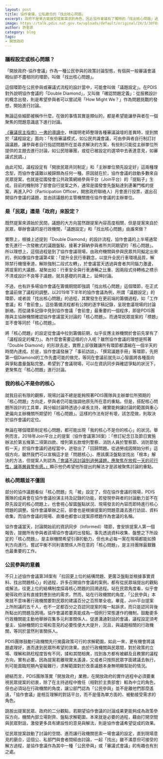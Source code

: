 ```yaml
---
layout: post
title: 協作會議，公私磨合的「找出核心問題」
excerpt: 政府不是單方面接受提案需求的角色，因此協作會議有了獨特的「找出核心問題」過程。
image: https://talk.pdis.nat.gov.tw/uploads/default/original/2X/3/30f0a1f9648d12115f8519f870fb84b9489642cb.jpeg
author: 許恩恩
category: blog
tags:
- 開放政府
---
```


### 議程設定或核心問題？

「開放政府-協作會議」作為一種公民參與的政策討論型態，有個與一般審議會議相似卻不盡相同的環節，叫做「找出核心問題」。

這個環節在公民參與或審議式流程的設計當中，可能會叫做「議題設定」。在PDIS對外說明協作會議的「Double Diamond」，又叫做「確認問題定義」：從服務設計的概念出發，則是希望參與者可以嘗試用「How Might We？」作為問題挑戰的發想，開始進行討論。

無論這些細節被稱作什麼，在做的事情其實是類似的，都是希望能讓參與者在一個聚焦的問題意識底下進行討論。

[《審議民主指南》一書的導讀中](https://www.facebook.com/notes/%E6%9E%97%E5%9C%8B%E6%98%8E/%E5%A4%9A%E5%85%83%E5%AF%A9%E8%AD%B0%E8%88%87%E5%85%AC%E6%B0%91%E7%A4%BE%E6%9C%83%E5%AF%A9%E8%AD%B0%E6%B0%91%E4%B8%BB%E6%8C%87%E5%8D%97%E5%B0%8E%E8%AE%80-%E6%9E%97%E5%9C%8B%E6%98%8E/442060615817584/)，林國明老師整理各種審議論壇的差異時，提到關於「議程設定」面向：「有些審議模式，如公民共識會議，可由參與者自行制訂討論議題，讓參與者自行指認問題所在並尋求解決的方案，有些則只能從主辦單位所提供的主題去進行討論，如公民陪審團，或從已被設定的選項中去表達意見，如審議式民調。」

由此可知，議程設定有「開放民眾共同制定」和「主辦單位預先設定好」這兩種理念型，而協作會議難以被歸類為任何一種。原因就在於，協作會議的啟動多數來自民眾提案，也就是從國發會公共政策網絡參與平台（Join平台）的「提點子」生成。目前的機制除了部會自行提案之外，通常是國發會先盤點達到連署門檻的提案，再進入PO（Participation Officer，開放政府聯絡人）月會進行投票，選出召開協作會議的議題，並由該議題的主管機關擔任協作會議的主辦單位。

### 是「民眾」還是「政府」來設定？

既然提案來源始於民間，議題的大方向當然跟提案內容高度相關，但是提案來自於民眾，舉辦會議的是行政機關，「議題設定」和「找出核心問題」由誰來做？

實際上，根據上述提到「Double Diamond」的設計流程，協作會議的上半場通常會先進行一次發散式的議題盤點，接著才歸納參與者所共同期望的「核心問題」。所以理想上，這個過程是到了協作會議現場，由政府機關與參與民眾共同擬定出來的，例如像協作會議第4案：「提升全民行車觀念，以提升全民行車環境品質，解除禁行機慢車道，解除強制二段式左轉」，於會議當天透過與會者共同腦力激盪，將提案的大議題，凝聚出如：行車安全與行車通暢之比重、因兩段式待轉格之標示不清或設計不良等子議題，就具基礎的共識上，延伸討論。

不過，也有許多場協作會議在籌備期間即強調「找出核心問題」這個環節，在正式會議前做了議程的調整。以2019年下半年的協作會議為例，所謂「議題設定」的環節，或者說「找出核心問題」的過程，其實發生在更前端的籌備過程，如「工作會議」和「會前會」。這些籌備流程都有公開的逐字稿記錄，呈現會議現場的討論脈絡。而從諸多記錄中見到協作會議「會前會」最重要的一個程序，即是PDIS團隊與主協辦機關確認協作會議當天討論的「核心問題」。而通常民眾提案的「標題」並不會等同於「核心問題」。

將「核心問題」的設定從會議中拉到籌備前期，似乎反應主辦機關於會前先掌有了「議程設定的權力」。為什麼會需要這樣的介入呢？雖然協作會議的理想是照著「Double Diamond」的形狀去走，實際上卻很難讓所有環節都濃縮在一個半天的時間內達成。於是，協作會議發展了「事前訪談」、「撰寫議題手冊」等環節，先把第一個Diamond的工作先盡可能的做完，等同在會議前就先以心智圖將各種面向與爭點盡量盤點完整。希望到了會議現場，可以在資訊同步與確認爭點的狀況下，更聚焦在「核心問題」進行討論。

### 我的核心不是你的核心

就我目前有限的觀察，現場討論不總是能夠照著PDIS團隊與主辦單位所預期的「核心問題」方向走，參與者仍可能強調他原先所在意的重點。但是，搭配核心問題所設計的工具單，與分組討論時透過小桌長主持，確實能夠讓討論的範圍與重心更偏向主辦機關所期望的「核心問題」。這樣的作法有好有壞，該怎麼做，則取決於協作會議的定位。

無論在哪個環節制定核心問題，都可能出現「我的核心不是你的核心」的狀況。舉例而言，2018年Join平台上的提案（協作會議第38案）：「修訂紀念日及節日實施辦法於第五條第二項第四款、增列第五款增列警察、消防人員於警察節、消防節放假一天」於協作會議的過程當中，迸發出了「回歸問題，從過勞成因開始分析」這個方向，雖然我們可以宣稱這才是「問題核心」、應該廣泛盤點並找出「根本」解決的方法，但提案人則認為[「會議不該討論到過勞議題，應聚焦在放假一天的可行性，讓基層員警有感。」](https://pdis.nat.gov.tw/zh-TW/blog/%E8%AD%A6%E6%B6%88%E4%BC%91%E5%81%87%E5%8F%AF%E8%A1%8C%E5%97%8E-%E5%8D%94%E4%BD%9C%E6%9C%83%E8%AD%B0%E7%99%BC%E6%83%B3%E7%9B%B8%E9%97%9C%E9%85%8D%E5%A5%97/)顯示他仍希望他所提出的解法才是該被聚焦討論的重點。

### 核心問題並不僵固

部分的協作議題看似「核心問題」先「被」設定了，但在協作會議的現場，PDIS團隊的成員會在協作會議扮演主持及記錄的功能，若發現參與者的討論動力並不在原先設定的核心問題上，也會視心智圖盤點狀況、現場發言的內容而即時進行核心問題的調整。協作會議舉辦之前，部會也是根據提案的問題意識去進行訪談、資料收集，而協作會議的現場、直播也都會以提案原標題作為會議的名稱。

協作會議當天，討論開始前的資訊同步（Informed）環節，會安排提案人第一個報告，提醒所有參與者該場協作會議的出發點。事先透過資料收集、盤整之下所設定的「核心問題」，是主辦機關希望引導的動力，但也未必每一案在現場都能如預判方向進行。嘗試平衡不同利害關係人所在意的「核心問題」，是主持團隊最艱難也最重要的工作。

### 公民參與的意義

不只上述協作會議第38案有「拉回更上位的結構問題、更廣泛盤點並根據事實資料、找出問題核心」的過程，許多召開協作會議的案例，都有從民眾端提出的觀點或解法，往更上位的結構制度探尋核心問題的回溯過程。站在民眾角度看，似乎會覺得政府沒有直接對應到他的需求，然而，站在行政機關的角度，「公民參與」本來就不意味著行政機關要對民眾的建議百分之百照單全收。畢竟，Join平台提案上所附議的五千人，也不一定都百分之百認同提案的每一點訴求，而只是認同背後所點出的問題及困境。協作會議若要真能成為一個例行常態運作的機制，鼓勵更多行政機關能主動地舉辦召集多元利害關係人、促進溝通對話的會議，議程設定須考量主、協辦機關的立場和意見的必要性便大大提升，況且，與議題相關的行政機關，等同於當然利害關係人。

PDIS團隊鼓勵行政機關先行揭露政策可行的求解範圍，如此一來，更有機會將議題處理好，進而達到民眾所希望的效果。由於行政機關與民眾間，對於政策的立場、理解和熟稔程度皆有不同，揉和其間相異，找到各方都有被顧及且務實的議程方向，實有必要。因為提案若離現實太遙遠，又或者只按照民眾字面建議去執行，則可能面臨短期內窒礙難行，求解範圍對於改善議題本身無明顯幫助的情況。

總結而言，PDIS團隊落實「開放政府」業務，在開放政府的實作過程中必須要重視民眾提案的初衷，除了在主持過程中擔任（相對於主責部會）較為中立的角色，但也必須站在行政機關的角度，讓公部門認為「公民參與」並不是離他們那麼遙遠，「協作會議」是相互理解的對話平台，而不是僅為單方面的、被動接受需求的角色。

跳脫出提案民眾、政府的二分觀點，若期望協作會議的討論成果更能夠成為政策參採方向，機關內部立場對齊、盤點求解範圍，本來就是必要的過程，藉由打開空間與民眾對話，激發更多具有建設性的意見與解法，則是協作會議希望促成的效果。

從民眾提案啟動了討論的空間、進而讓行政機關思索一場會議的設定，直到現場意見的磨合，這個公、私部門與會者間經由討論，一起「找出」雖不滿意但可接受的解方過程，是協作會議作為其中一種「公民參與」或「審議式會議」的有趣也有別之處。
